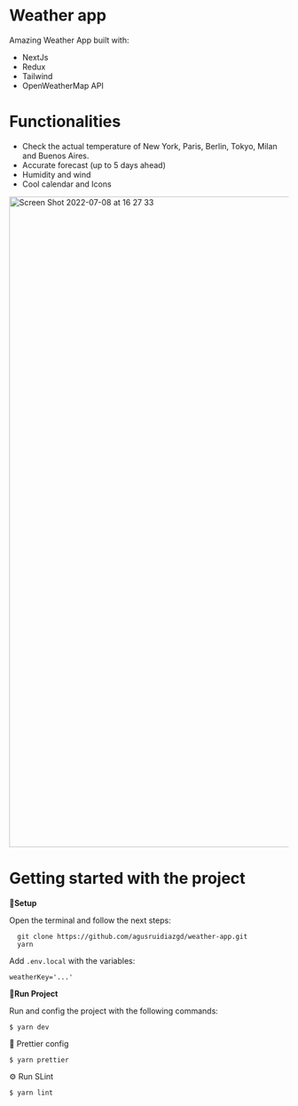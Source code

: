 # Weather app
   Amazing Weather App built with:
   
- NextJs
- Redux
- Tailwind
- OpenWeatherMap API 

# Functionalities

- Check the actual temperature of New York, Paris, Berlin, Tokyo, Milan and Buenos Aires.
- Accurate forecast (up to 5 days ahead)
- Humidity and wind
- Cool calendar and Icons

<img width="1171" alt="Screen Shot 2022-07-08 at 16 27 33" src="https://user-images.githubusercontent.com/61565784/178012077-115f64da-e0fc-468e-85b2-f41eee952175.png">


# Getting started with the project

**🌱Setup**

Open the terminal and follow the next steps:
```
  git clone https://github.com/agusruidiazgd/weather-app.git
  yarn
```
Add `.env.local` with the variables:
```
weatherKey='...'
```


**🌿Run Project**

Run and config the project with the following commands:

```
$ yarn dev 
```
💅 Prettier config 
```
$ yarn prettier
```
⚙️ Run SLint 
```
$ yarn lint
```
